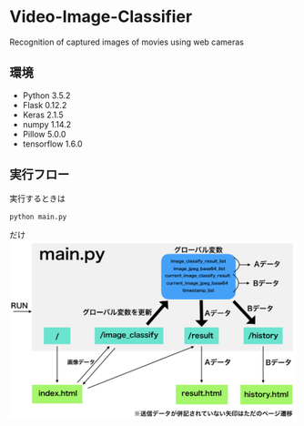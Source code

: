 # Video-Image-Classifier
Recognition of captured images of movies using web cameras

## 環境
* Python 3.5.2
* Flask 0.12.2
* Keras 2.1.5
* numpy 1.14.2
* Pillow 5.0.0
* tensorflow 1.6.0

## 実行フロー
実行するときは
```
python main.py
```
だけ
<img src="img/execflow.jpg"/>